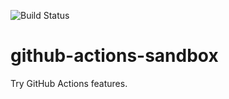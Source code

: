 ![Build Status](https://github.com/mdstoy/github-actions-sandbox/workflows/Java%20CI%20with%20Gradle/badge.svg?event=push)

# github-actions-sandbox
Try GitHub Actions features.

